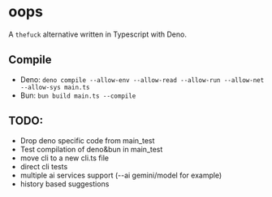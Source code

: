 # oops

A `thefuck` alternative written in Typescript with Deno.

## Compile

- Deno:
  `deno compile --allow-env --allow-read --allow-run --allow-net --allow-sys main.ts`
- Bun: `bun build main.ts --compile`

## TODO:

- Drop deno specific code from main_test
- Test compilation of deno&bun in main_test
- move cli to a new cli.ts file
- direct cli tests
- multiple ai services support (--ai gemini/model for example)
- history based suggestions
